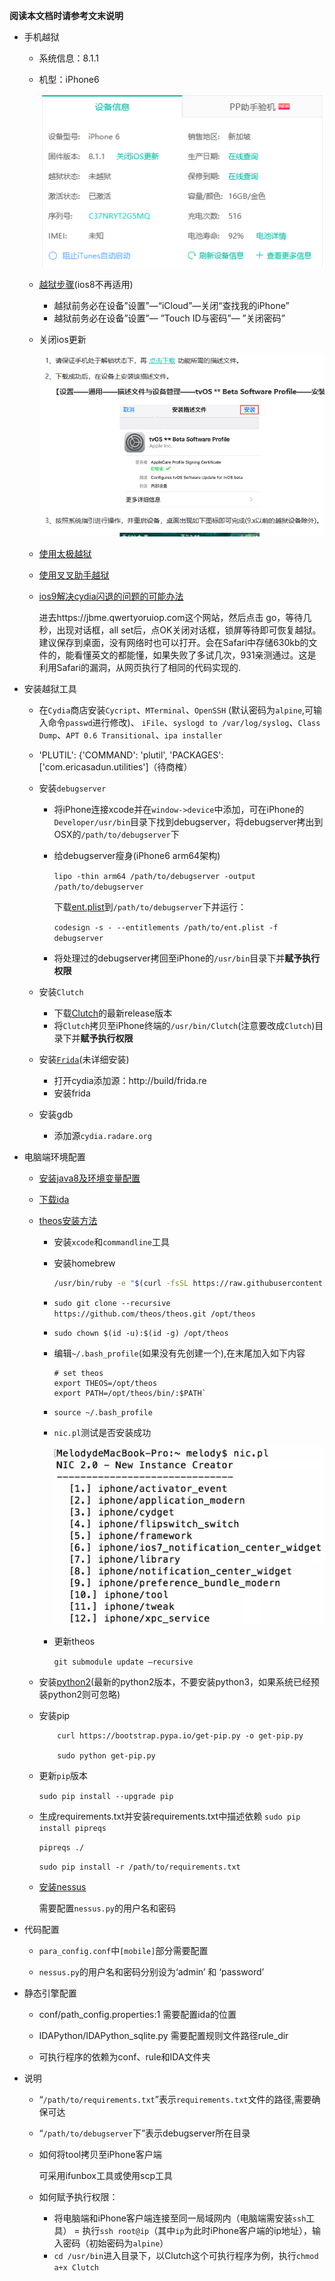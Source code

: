 __阅读本文档时请参考文末说明__


- 手机越狱
    - 系统信息：8.1.1
    - 机型：iPhone6

        ![](readme/img/Snipaste_2018-11-28_16-32-28.png)

    - [越狱步骤](http://jailbreak.25pp.com/jiaocheng/yueyu_69128.html)(ios8不再适用)
        - 越狱前务必在设备”设置”—“iCloud”—关闭“查找我的iPhone”
        - 越狱前务必在设备”设置”— ”Touch ID与密码”— ”关闭密码”
    - 关闭ios更新 

        ![](readme/img/Snipaste_2018-11-28_16-30-17.png)

    - [使用太极越狱](http://www.taig.com/)

    - [使用叉叉助手越狱](jb.xxzhushou.cn)
    
    - [ios9解决cydia闪退的问题的可能办法](http://bbs.25pp.com/thread-515571-1-1.html)
        
        进去https://jbme.qwertyoruiop.com这个网站，然后点击 go，等待几秒，出现对话框，all set后，点OK关闭对话框，锁屏等待即可恢复越狱。建议保存到桌面，没有网络时也可以打开。会在Safari中存储630kb的文件的，能看懂英文的都能懂，如果失败了多试几次，931亲测通过。这是利用Safari的漏洞，从网页执行了相同的代码实现的.

- 安装越狱工具

    - 在`Cydia`商店安装`Cycript`、`MTerminal`、`OpenSSH` (默认密码为`alpine`,可输入命令`passwd`进行修改)、 `iFile`、`syslogd to /var/log/syslog`、`Class Dump`、`APT 0.6 Transitional`、`ipa installer`

    - 'PLUTIL': {'COMMAND': 'plutil', 'PACKAGES': ['com.ericasadun.utilities']（待商榷）

    - 安装`debugserver`
        
        - 将iPhone连接xcode并在`window->device`中添加，可在iPhone的`Developer/usr/bin`目录下找到debugserver，将debugserver拷出到OSX的`/path/to/debugserver`下
        - 给debugserver瘦身(iPhone6 arm64架构)

            `lipo -thin arm64 /path/to/debugserver -output /path/to/debugserver`

            下载[ent.plist](http://iosre.com/ent.plist)到`/path/to/debugserver`下并运行：
            
            `codesign -s - --entitlements /path/to/ent.plist -f debugserver`
        - 将处理过的debugserver拷回至iPhone的`/usr/bin`目录下并**赋予执行权限**
    
    - 安装`Clutch`

        - 下载[Clutch](https://github.com/KJCracks/Clutch/releases)的最新release版本
        - 将`Clutch`拷贝至iPhone终端的`/usr/bin/Clutch`(注意要改成`Clutch`)目录下并**赋予执行权限**

    - 安装[`Frida`](https://www.jianshu.com/p/a01970fdaac1)(未详细安装)

        - 打开cydia添加源：http://build/frida.re
        - 安装frida
    
    - 安装gdb

        - 添加源`cydia.radare.org`
    
    

- 电脑端环境配置

    - [安装java8及环境变量配置](https://blog.csdn.net/irokay/article/details/71374426)

    - [下载ida](https://xclient.info/s/hex-rays-ida-pro.html)

    - [theos安装方法](https://www.jianshu.com/p/d8a7e0381ff7)

        - 安装`xcode`和`commandline`工具

        - 安装homebrew
            
            ```sh
            /usr/bin/ruby -e "$(curl -fsSL https://raw.githubusercontent.com/Homebrew/install/master/install)"
            ```
        
        - `sudo git clone --recursive https://github.com/theos/theos.git /opt/theos`

        - `sudo chown $(id -u):$(id -g) /opt/theos`

        - 编辑`~/.bash_profile`(如果没有先创建一个),在末尾加入如下内容

            ```
            # set theos
            export THEOS=/opt/theos
            export PATH=/opt/theos/bin/:$PATH`
            ```
        - `source ~/.bash_profile`

        - `nic.pl`测试是否安装成功

            ![](readme/img/Snipaste_2018-11-30_15-18-15.png)
        
        - 更新theos

            `git submodule update –recursive`

    - 安装[python2](https://www.python.org/downloads/)(最新的python2版本，不要安装python3，如果系统已经预装python2则可忽略)

    - 安装pip
        ```
            curl https://bootstrap.pypa.io/get-pip.py -o get-pip.py
 
            sudo python get-pip.py
        ```
    - 更新`pip`版本

        `sudo pip install --upgrade pip`

    - 生成requirements.txt并安装requirements.txt中描述依赖
        `sudo pip install pipreqs`

        `pipreqs ./`

        `sudo pip install -r /path/to/requirements.txt`
    
    - [安装nessus](https://testerhome.com/topics/4006)

        需要配置`nessus.py`的用户名和密码

- 代码配置

    - `para_config.conf`中`[mobile]`部分需要配置

    - `nessus.py`的用户名和密码分别设为‘admin’ 和 ‘password’

- 静态引擎配置
    
    - conf/path_config.properties:1 需要配置ida的位置
    
    - IDAPython/IDAPython_sqlite.py 需要配置规则文件路径rule_dir

    - 可执行程序的依赖为conf、rule和IDA文件夹

- 说明

    - “`/path/to/requirements.txt`”表示`requirements.txt`文件的路径,需要确保可达

    - “`/path/to/debugserver`下”表示debugserver所在目录

    - 如何将tool拷贝至iPhone客户端

        可采用ifunbox工具或使用scp工具
    - 如何赋予执行权限：
        
        - 将电脑端和iPhone客户端连接至同一局域网内（电脑端需安装`ssh`工具）
        = 执行`ssh root@ip`（其中`ip`为此时iPhone客户端的ip地址），输入密码（初始密码为`alpine`）
        - `cd /usr/bin`进入目录下，以Clutch这个可执行程序为例，执行`chmod a+x Clutch`